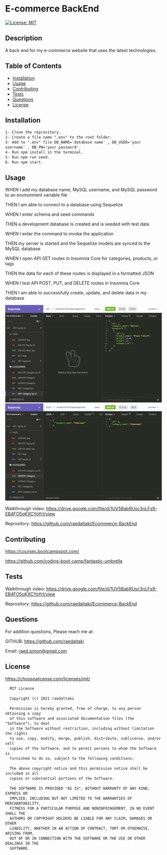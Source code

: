# E-commerce BackEnd

[![License: MIT](https://img.shields.io/badge/License-MIT-yellow.svg)](https://opensource.org/licenses/MIT)

  ## Description

  A back end for my e-commerce website that uses the latest technologies.
  
  ## Table of Contents

  * [Installation](#installation)
  * [Usage](#usage)
  * [Contributing](#contributing)
  * [Tests](#tests)
  * [Questions](#questions)
  * [License](#license)


  ## Installation

    1- Clone the reprository.
    2- Create a file name ".env" to the root folder.
    3- Add to ".env" file DB_NAME='database name' , DB_USER='your username' , DB_PW='your password'.
    4- Run npm install in the terminal.
    5- Run npm run seed.
    6- Run npm start.


  ## Usage

WHEN I add my database name, MySQL username, and MySQL password to an environment variable file

THEN I am able to connect to a database using Sequelize

WHEN I enter schema and seed commands

THEN a development database is created and is seeded with test data

WHEN I enter the command to invoke the application

THEN my server is started and the Sequelize models are synced to the MySQL database

WHEN I open API GET routes in Insomnia Core for categories, products, or tags

THEN the data for each of these routes is displayed in a formatted JSON

WHEN I test API POST, PUT, and DELETE routes in Insomnia Core

THEN I am able to successfully create, update, and delete data in my database

![Image 1](./assets/images/get-demo.gif)
![Image 2](./assets/images/post-demo.gif)

  Walkthrough video: https://drive.google.com/file/d/1UV5BabRUsc3nLFs9-EB4FO5oKXCYoYrI/view
  
  Reprository: https://github.com/raedaltaki/Ecommerce-BackEnd

  ## Contributing

  https://courses.bootcampspot.com/

  https://github.com/coding-boot-camp/fantastic-umbrella
  

  ## Tests

  Walkthrough video: https://drive.google.com/file/d/1UV5BabRUsc3nLFs9-EB4FO5oKXCYoYrI/view
  
  Reprository: https://github.com/raedaltaki/Ecommerce-BackEnd

  ## Questions

  For addition questions, Please reach me at:

  GITHUB: https://github.com/raedaltaki
  
  Email: raed.simon@gmail.com


  ## License
  
  https://choosealicense.com/licenses/mit/

  
      MIT License

      Copyright (c) 2021 raedaltaki
      
      Permission is hereby granted, free of charge, to any person obtaining a copy
      of this software and associated documentation files (the "Software"), to deal
      in the Software without restriction, including without limitation the rights
      to use, copy, modify, merge, publish, distribute, sublicense, and/or sell
      copies of the Software, and to permit persons to whom the Software is
      furnished to do so, subject to the following conditions:
      
      The above copyright notice and this permission notice shall be included in all
      copies or substantial portions of the Software.
      
      THE SOFTWARE IS PROVIDED "AS IS", WITHOUT WARRANTY OF ANY KIND, EXPRESS OR
      IMPLIED, INCLUDING BUT NOT LIMITED TO THE WARRANTIES OF MERCHANTABILITY,
      FITNESS FOR A PARTICULAR PURPOSE AND NONINFRINGEMENT. IN NO EVENT SHALL THE
      AUTHORS OR COPYRIGHT HOLDERS BE LIABLE FOR ANY CLAIM, DAMAGES OR OTHER
      LIABILITY, WHETHER IN AN ACTION OF CONTRACT, TORT OR OTHERWISE, ARISING FROM,
      OUT OF OR IN CONNECTION WITH THE SOFTWARE OR THE USE OR OTHER DEALINGS IN THE
      SOFTWARE.
      

  